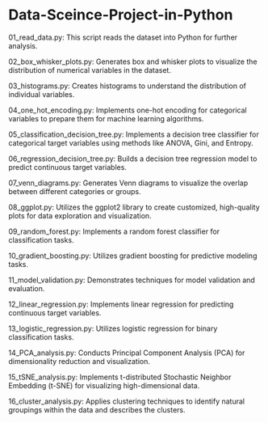 # Data-Sceince-Project-in-Python
01_read_data.py: This script reads the dataset into Python for further analysis.

02_box_whisker_plots.py: Generates box and whisker plots to visualize the distribution of numerical variables in the dataset.

03_histograms.py: Creates histograms to understand the distribution of individual variables.

04_one_hot_encoding.py: Implements one-hot encoding for categorical variables to prepare them for machine learning algorithms.

05_classification_decision_tree.py: Implements a decision tree classifier for categorical target variables using methods like ANOVA, Gini, and Entropy.

06_regression_decision_tree.py: Builds a decision tree regression model to predict continuous target variables.

07_venn_diagrams.py: Generates Venn diagrams to visualize the overlap between different categories or groups.

08_ggplot.py: Utilizes the ggplot2 library to create customized, high-quality plots for data exploration and visualization.

09_random_forest.py: Implements a random forest classifier for classification tasks.

10_gradient_boosting.py: Utilizes gradient boosting for predictive modeling tasks.

11_model_validation.py: Demonstrates techniques for model validation and evaluation.

12_linear_regression.py: Implements linear regression for predicting continuous target variables.

13_logistic_regression.py: Utilizes logistic regression for binary classification tasks.

14_PCA_analysis.py: Conducts Principal Component Analysis (PCA) for dimensionality reduction and visualization.

15_tSNE_analysis.py: Implements t-distributed Stochastic Neighbor Embedding (t-SNE) for visualizing high-dimensional data.

16_cluster_analysis.py: Applies clustering techniques to identify natural groupings within the data and describes the clusters.

